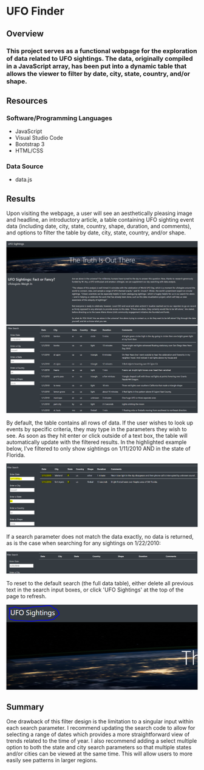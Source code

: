 # UFO Finder
## Overview
### This project serves as a functional webpage for the exploration of data related to UFO sightings. The data, originally compiled in a JavaScript array, has been put into a dynamic table that allows the viewer to filter by date, city, state, country, and/or shape. 

## Resources
### Software/Programming Languages
- JavaScript
- Visual Studio Code
- Bootstrap 3
- HTML/CSS
### Data Source
- data.js

## Results
Upon visiting the webpage, a user will see an aesthetically pleasing image and headline, an introductory article, a table containing UFO sighting event data (including date, city, state, country, shape, duration, and comments), and options to filter the table by date, city, state, country, and/or shape.

![webpage_1](static/images/webpage_1.PNG)
![webpage_2](static/images/webpage_2.PNG)

By default, the table contains all rows of data. If the user wishes to look up events by specific criteria, they may type in the parameters they wish to see. As soon as they hit enter or click outside of a text box, the table will automatically update with the filtered results. In the highlighted example below, I've filtered to only show sightings on 1/11/2010 AND in the state of Florida.

![filtered_results](static/images/filtered_results.PNG)

If a search parameter does not match the data exactly, no data is returned, as is the case when searching for any sightings on 1/22/2010:

![no_results](static/images/no_results.PNG)

To reset to the default search (the full data table), either delete all previous text in the search input boxes, or click 'UFO Sightings' at the top of the page to refresh.

![reset_table](static/images/reset_table.PNG)

## Summary
One drawback of this filter design is the limitation to a singular input within each search parameter. I recommend updating the search code to allow for selecting a range of dates which provides a more straightforward view of trends related to the time of year. I also recommend adding a select multiple option to both the state and city search parameters so that multiple states and/or cities can be viewed at the same time. This will allow users to more easily see patterns in larger regions. 
